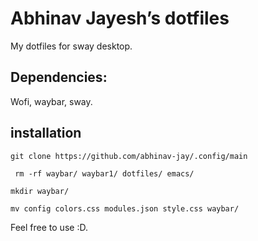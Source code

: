 # Abhinav Jayesh’s dotfiles

My dotfiles for sway desktop. 
## Dependencies:
Wofi,
waybar,
sway.

## installation

` git clone https://github.com/abhinav-jay/.config/main `

` rm -rf waybar/ waybar1/ dotfiles/ emacs/`

` mkdir waybar/ `

` mv config colors.css modules.json style.css waybar/ `


Feel free to use :D.
